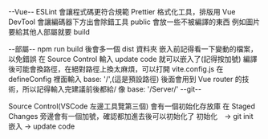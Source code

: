 --Vue--
ESLint 會讓程式碼更符合規範
Prettier 格式化工具，排版用
Vue DevTool 會讓編碼器下方出會除錯工具
public 會放一些不被編譯的東西 例如圖片
要給其他人部屬就要 build

--部屬--
npm run build 後會多一個 dist 資料夾
嵌入前記得看一下變動的檔案，以免錯誤
在 Source Control 輸入 update code 就可以嵌入了(記得按加號)
編譯後可能會換路徑，在絕對路徑上換太麻煩，可以打開 vite.config.js
在 defineConfig 裡面輸入 base: '/',(這是預設路徑)
後面會用到 Vue router 的技術，所以記得輸入完建議前後都給/ 像 base: '/Server/'
--git--

Source Control(VSCode 左邊工具覽第三個)
會有一個初始化存放庫
在 Staged Changes 旁邊會有一個加號，確認都加進去後可以初始化了
初始化　-> git init
嵌入 -> update code
